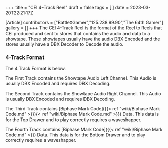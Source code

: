 +++
title = "CEI 4-Track Reel"
draft = false
tags = [ ]
date = 2023-03-20T22:21:17Z

[Article]
contributors = ["BattleXGamer","125.238.99.90","The 64th Gamer"]
gallery = []
+++
The CEI 4-Track Reel is the format of the Reel to Reels that CEI produced and sent to stores that contains the audio and data to a showtape. These showtapes usually have the audio DBX Encoded and the stores usually have a DBX Decoder to Decode the audio.

### 4-Track Format ###
The 4 Track Format is below.

The First Track contains the Showtape Audio Left Channel. This Audio is usually DBX Encoded and requires DBX Decoding.

The Second Track contains the Showtape Audio Right Channel. This Audio is usually DBX Encoded and requires DBX Decoding.

The Third Track contains  [Biphase Mark Code]({{< ref "wiki/Biphase Mark Code.md" >}}){< ref "wiki/Biphase Mark Code.md" >}}) Data. This data is for the Top Drawer and to play correctly requires a waveshapper.

The Fourth Track contains  [Biphase Mark Code]({{< ref "wiki/Biphase Mark Code.md" >}}) Data. This data is for the Bottom Drawer and to play correctly requires a waveshapper.